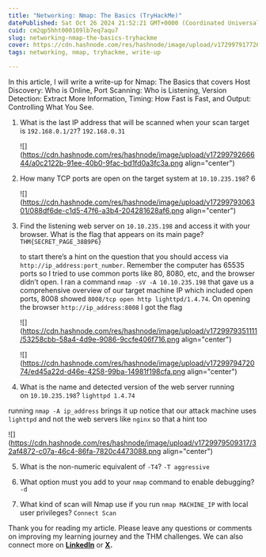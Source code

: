 ```yaml
---
title: "Networking: Nmap: The Basics (TryHackMe)"
datePublished: Sat Oct 26 2024 21:52:21 GMT+0000 (Coordinated Universal Time)
cuid: cm2qp5hht000109lb7eq7aqu7
slug: networking-nmap-the-basics-tryhackme
cover: https://cdn.hashnode.com/res/hashnode/image/upload/v1729979177263/4b0db975-c9f6-411c-b547-e11671ccdf9a.png
tags: networking, nmap, tryhackme, write-up

---
```


In this article, I will write a write-up for Nmap: The Basics that covers Host Discovery: Who is Online, Port Scanning: Who is Listening, Version Detection: Extract More Information, Timing: How Fast is Fast, and Output: Controlling What You See.

1. What is the last IP address that will be scanned when your scan target is `192.168.0.1/27`? `192.168.0.31`
    
    ![](https://cdn.hashnode.com/res/hashnode/image/upload/v1729979266644/a0c2122b-91ee-40b0-9fac-bd1fd0a3fc3a.png align="center")
    
2. How many TCP ports are open on the target system at `10.10.235.198`? 6
    
    ![](https://cdn.hashnode.com/res/hashnode/image/upload/v1729979306301/088df6de-c1d5-47f6-a3b4-204281628af6.png align="center")
    
3. Find the listening web server on `10.10.235.198` and access it with your browser. What is the flag that appears on its main page? `THM{SECRET_PAGE_38B9P6}`  
      
    to start there’s a hint on the question that you should access via `http://ip_address:port_number`. Remember the computer has 65535 ports so I tried to use common ports like 80, 8080, etc, and the browser didn’t open. I ran a command `nmap -sV -A 10.10.235.198` that gave us a comprehensive overview of our target machine IP which included open ports, 8008 showed `8008/tcp open http lighttpd/1.4.74`. On opening the browser `http://ip_address:8008` I got the flag
    
    ![](https://cdn.hashnode.com/res/hashnode/image/upload/v1729979351111/53258cbb-58a4-4d9e-9086-9ccfe406f716.png align="center")
    
    ![](https://cdn.hashnode.com/res/hashnode/image/upload/v1729979472074/ed45a22d-d46e-4258-99ba-14981f198cfa.png align="center")
    
4. What is the name and detected version of the web server running on `10.10.235.198`? `lighttpd 1.4.74`
    

running `nmap -A ip_address` brings it up notice that our attack machine uses `lighttpd` and not the web servers like `nginx` so that a hint too  

![](https://cdn.hashnode.com/res/hashnode/image/upload/v1729979509317/32af4872-c07a-46c4-86fa-7820c4473088.png align="center")

5. What is the non-numeric equivalent of `-T4`? `-T aggressive`
    
6. What option must you add to your `nmap` command to enable debugging? `-d`
    
7. What kind of scan will Nmap use if you run `nmap MACHINE_IP` with local user privileges? `Connect Scan`
    

Thank you for reading my article. Please leave any questions or comments on improving my learning journey and the THM challenges. We can also connect more on [**LinkedIn**](https://www.linkedin.com/in/sharon-jebitok) or [**X**](https://x.com/SharonJebitok)**.**